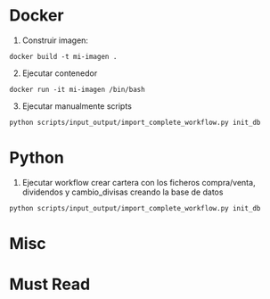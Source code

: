 # Docker

1. Construir imagen:

`docker build -t mi-imagen .`

2. Ejecutar contenedor

`docker run -it mi-imagen /bin/bash`

3. Ejecutar manualmente scripts

`python scripts/input_output/import_complete_workflow.py init_db`

# Python

1. Ejecutar workflow crear cartera con los ficheros compra/venta, dividendos y cambio_divisas creando la base de datos

`python scripts/input_output/import_complete_workflow.py init_db`

# Misc

# Must Read